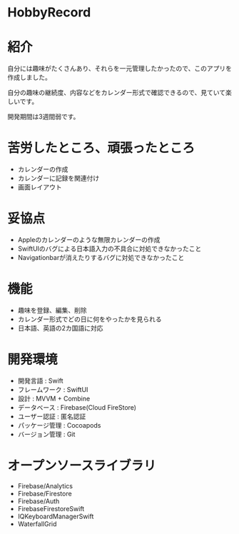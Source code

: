 # HobbyRecord

# 紹介

自分には趣味がたくさんあり、それらを一元管理したかったので、このアプリを作成しました。

自分の趣味の継続度、内容などをカレンダー形式で確認できるので、見ていて楽しいです。

開発期間は3週間弱です。

# 苦労したところ、頑張ったところ
- カレンダーの作成
- カレンダーに記録を関連付け
- 画面レイアウト

# 妥協点
- Appleのカレンダーのような無限カレンダーの作成
- SwiftUIのバグによる日本語入力の不具合に対処できなかったこと
- Navigationbarが消えたりするバグに対処できなかったこと

# 機能
- 趣味を登録、編集、削除
- カレンダー形式でどの日に何をやったかを見られる
- 日本語、英語の2カ国語に対応

# 開発環境
- 開発言語 : Swift  
- フレームワーク : SwiftUI  
- 設計 : MVVM + Combine  
- データベース : Firebase(Cloud FireStore)
- ユーザー認証 : 匿名認証
- パッケージ管理 : Cocoapods  
- バージョン管理 : Git  

# オープンソースライブラリ
- Firebase/Analytics
- Firebase/Firestore
- Firebase/Auth
- FirebaseFirestoreSwift
- IQKeyboardManagerSwift
- WaterfallGrid
